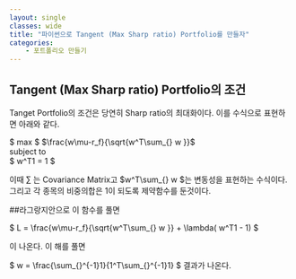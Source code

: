 ```yaml
---
layout: single
classes: wide
title: "파이썬으로 Tangent (Max Sharp ratio) Portfolio를 만들자"
categories:
    - 포트폴리오 만들기
---
```


## Tangent (Max Sharp ratio) Portfolio의 조건
Tanget Portfolio의 조건은 당연히 Sharp ratio의 최대화이다. 이를 수식으로 표현하면 아래와 같다.

 $ max $  $\frac{w\mu-r_f}{\sqrt{w^T\sum_{} w }}$   
 subject to  
 $ w^T1 = 1 $  

이때 $\sum_{}$ 는 Covariance Matrix고 $w^T\sum_{} w $는 변동성을 표현하는 수식이다.  
그리고 각 종목의 비중의합은 1이 되도록 제약함수를 둔것이다.

##라그랑지안으로 이 함수를 풀면

$ L = \frac{w\mu-r_f}{\sqrt{w^T\sum_{} w }} + \lambda( w^T1 - 1) $  

이 나온다. 이 해를 풀면 

$ w = \frac{\sum_{}^{-1}1}{1^T\sum_{}^{-1}1} $ 결과가 나온다.
